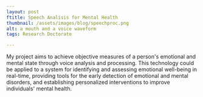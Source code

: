 ```yaml
---
layout: post
ftitle: Speech Analisis for Mental Health
thumbnail: /assets/images/blog/speechproc.png
alt: a mouth and a voice waveform
tags: Research Doctorate

---
```



My project aims to achieve objective measures of a person's emotional and mental state through voice analysis and processing. This technology could be applied to a system for identifying and assessing emotional well-being in real-time, providing tools for the early detection of emotional and mental disorders, and establishing personalized interventions to improve individuals' mental health.